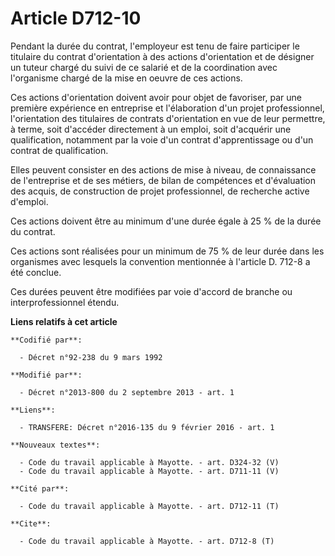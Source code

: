 # Article D712-10

Pendant la durée du contrat, l'employeur est tenu de faire participer le titulaire du contrat d'orientation à des actions
d'orientation et de désigner un tuteur chargé du suivi de ce salarié et de la coordination avec l'organisme chargé de la mise
en oeuvre de ces actions. 

Ces actions d'orientation doivent avoir pour objet de favoriser, par une première expérience en entreprise et l'élaboration
d'un projet professionnel, l'orientation des titulaires de contrats d'orientation en vue de leur permettre, à terme, soit
d'accéder directement à un emploi, soit d'acquérir une qualification, notamment par la voie d'un contrat d'apprentissage ou
d'un contrat de qualification. 

Elles peuvent consister en des actions de mise à niveau, de connaissance de l'entreprise et de ses métiers, de bilan de
compétences et d'évaluation des acquis, de construction de projet professionnel, de recherche active d'emploi. 

Ces actions doivent être au minimum d'une durée égale à 25 % de la durée du contrat. 

Ces actions sont réalisées pour un minimum de 75 % de leur durée dans les organismes avec lesquels la convention mentionnée à
l'article D. 712-8 a été conclue. 

Ces durées peuvent être modifiées par voie d'accord de branche ou interprofessionnel étendu.

**Liens relatifs à cet article**

	**Codifié par**:

	  - Décret n°92-238 du 9 mars 1992

	**Modifié par**:

	  - Décret n°2013-800 du 2 septembre 2013 - art. 1

	**Liens**:

	  - TRANSFERE: Décret n°2016-135 du 9 février 2016 - art. 1

	**Nouveaux textes**:

	  - Code du travail applicable à Mayotte. - art. D324-32 (V)
	  - Code du travail applicable à Mayotte. - art. D711-11 (V)

	**Cité par**:

	  - Code du travail applicable à Mayotte. - art. D712-11 (T)

	**Cite**:

	  - Code du travail applicable à Mayotte. - art. D712-8 (T)
